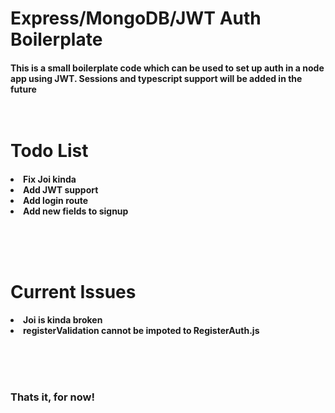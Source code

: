 <h1/>Express/MongoDB/JWT Auth Boilerplate

<br/>

<h4>This is a small boilerplate code which can be used to set up auth in a node app using JWT. Sessions and typescript support will be added in the future

<br>
<br>
<br>
<h1>Todo List
<br>

<h4>
<li> Fix Joi kinda
<li> Add JWT support
<li> Add login route
<li> Add new fields to signup

<br><br><br>

<h1>Current Issues
<br>
<h4>
<li> Joi is kinda broken
<li> registerValidation cannot be impoted to RegisterAuth.js

<br><br><br>

<h3>
Thats it, for now!
